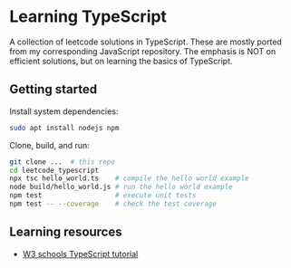 # Learning TypeScript

A collection of leetcode solutions in TypeScript.
These are mostly ported from my corresponding JavaScript repository.
The emphasis is NOT on efficient solutions, but on learning the basics of TypeScript.

## Getting started

Install system dependencies:
```bash
sudo apt install nodejs npm
```

Clone, build, and run:
```bash
git clone ...  # this repo
cd leetcode_typescript
npx tsc hello_world.ts    # compile the hello world example
node build/hello_world.js # run the hello world example
npm test                  # execute unit tests
npm test -- --coverage    # check the test coverage
```

## Learning resources
- [W3 schools TypeScript tutorial](https://www.w3schools.com/typescript/index.php)
